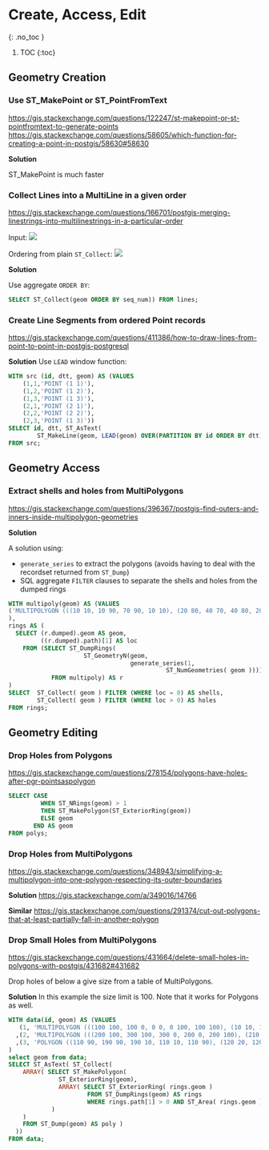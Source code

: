 # Create, Access, Edit
{: .no_toc }

1. TOC
{:toc}

## Geometry Creation

### Use ST_MakePoint or ST_PointFromText
<https://gis.stackexchange.com/questions/122247/st-makepoint-or-st-pointfromtext-to-generate-points>
<https://gis.stackexchange.com/questions/58605/which-function-for-creating-a-point-in-postgis/58630#58630>

**Solution**

ST_MakePoint is much faster

### Collect Lines into a MultiLine in a given order
<https://gis.stackexchange.com/questions/166701/postgis-merging-linestrings-into-multilinestrings-in-a-particular-order>

Input:
![](https://i.stack.imgur.com/Oc7AG.png)

Ordering from plain `ST_Collect`:
![](https://i.stack.imgur.com/mRuXi.png)

**Solution**

Use aggregate `ORDER BY`:

```sql
SELECT ST_Collect(geom ORDER BY seq_num)) FROM lines;
```

### Create Line Segments from ordered Point records
<https://gis.stackexchange.com/questions/411386/how-to-draw-lines-from-point-to-point-in-postgis-postgresql>

**Solution**
Use `LEAD` window function:
```sql
WITH src (id, dtt, geom) AS (VALUES 
    (1,1,'POINT (1 1)'),
    (1,2,'POINT (1 2)'),
    (1,3,'POINT (1 3)'),
    (2,1,'POINT (2 1)'),
    (2,2,'POINT (2 2)'),
    (2,3,'POINT (1 3)'))
SELECT id, dtt, ST_AsText(
        ST_MakeLine(geom, LEAD(geom) OVER(PARTITION BY id ORDER BY dtt))) AS geom
FROM src;
```

## Geometry Access

### Extract shells and holes from MultiPolygons
<https://gis.stackexchange.com/questions/396367/postgis-find-outers-and-inners-inside-multipolygon-geometries>

**Solution**

A solution using:

* `generate_series` to extract the polygons (avoids having to deal with the recordset returned from `ST_Dump`)
* SQL aggregate `FILTER` clauses to separate the shells and holes from the dumped rings

```sql
WITH multipoly(geom) AS (VALUES
('MULTIPOLYGON (((10 10, 10 90, 70 90, 10 10), (20 80, 40 70, 40 80, 20 80), (20 70, 40 60, 20 40, 20 70)), ((50 30, 80 60, 80 30, 50 30)))'::geometry)
),
rings AS (
  SELECT (r.dumped).geom AS geom, 
         ((r.dumped).path)[1] AS loc
    FROM (SELECT ST_DumpRings( 
                     ST_GeometryN(geom, 
                                  generate_series(1, 
                                            ST_NumGeometries( geom )))) AS dumped 
            FROM multipoly) AS r
)
SELECT  ST_Collect( geom ) FILTER (WHERE loc = 0) AS shells,
        ST_Collect( geom ) FILTER (WHERE loc > 0) AS holes
FROM rings;
```

## Geometry Editing

### Drop Holes from Polygons
<https://gis.stackexchange.com/questions/278154/polygons-have-holes-after-pgr-pointsaspolygon>
```sql
SELECT CASE
         WHEN ST_NRings(geom) > 1
         THEN ST_MakePolygon(ST_ExteriorRing(geom))
         ELSE geom
       END AS geom
FROM polys;
```

### Drop Holes from MultiPolygons
<https://gis.stackexchange.com/questions/348943/simplifying-a-multipolygon-into-one-polygon-respecting-its-outer-boundaries>

**Solution**
<https://gis.stackexchange.com/a/349016/14766>

**Similar**
<https://gis.stackexchange.com/questions/291374/cut-out-polygons-that-at-least-partially-fall-in-another-polygon>

### Drop Small Holes from MultiPolygons
<https://gis.stackexchange.com/questions/431664/delete-small-holes-in-polygons-with-postgis/431682#431682>

Drop holes of below a give size from a table of MultiPolygons.

**Solution**
In this example the size limit is 100.  Note that it works for Polygons as well.

```sql
WITH data(id, geom) AS (VALUES
   (1, 'MULTIPOLYGON (((100 100, 100 0, 0 0, 0 100, 100 100), (10 10, 10 70, 60 10, 10 10), (30 90, 90 90, 90 30, 30 90), (20 80, 10 80, 10 90, 20 80), (90 10, 80 10, 80 20, 90 10)), ((0 170, 100 170, 100 120, 0 120, 0 170), (10 130, 10 140, 20 130, 10 130)))'::geometry)
  ,(2, 'MULTIPOLYGON (((200 100, 300 100, 300 0, 200 0, 200 100), (210 10, 210 70, 260 10, 210 10), (280 80, 280 90, 290 80, 280 80)), ((200 160, 260 160, 260 120, 200 120, 200 160)))'::geometry)
  ,(3, 'POLYGON ((110 90, 190 90, 190 10, 110 10, 110 90), (120 20, 120 80, 180 20, 120 20), (170 70, 170 80, 180 70, 170 70))'::geometry)
)
select geom from data;
SELECT ST_AsText( ST_Collect( 
    ARRAY( SELECT ST_MakePolygon( 
              ST_ExteriorRing(geom),
              ARRAY( SELECT ST_ExteriorRing( rings.geom )
                      FROM ST_DumpRings(geom) AS rings
                      WHERE rings.path[1] > 0 AND ST_Area( rings.geom ) >= 100
            )
    )
    FROM ST_Dump(geom) AS poly ) 
  ))
FROM data;
```

